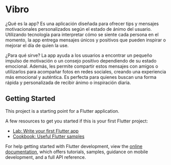 # Vibro

¿Qué es la app? Es una aplicación diseñada para ofrecer tips y mensajes motivacionales personalizados según el estado de ánimo del usuario. Utilizando tecnología para interpretar cómo se siente cada persona en el momento, la app entrega mensajes únicos y positivos que pueden inspirar o mejorar el día de quien la use.

¿Para qué sirve? La app ayuda a los usuarios a encontrar un pequeño impulso de motivación o un consejo positivo dependiendo de su estado emocional. Además, les permite compartir estos mensajes con amigos o utilizarlos para acompañar fotos en redes sociales, creando una experiencia más emocional y auténtica. Es perfecta para quienes buscan una forma rápida y personalizada de recibir ánimo o inspiración diaria.



## Getting Started

This project is a starting point for a Flutter application.

A few resources to get you started if this is your first Flutter project:

- [Lab: Write your first Flutter app](https://docs.flutter.dev/get-started/codelab)
- [Cookbook: Useful Flutter samples](https://docs.flutter.dev/cookbook)

For help getting started with Flutter development, view the
[online documentation](https://docs.flutter.dev/), which offers tutorials,
samples, guidance on mobile development, and a full API reference.

